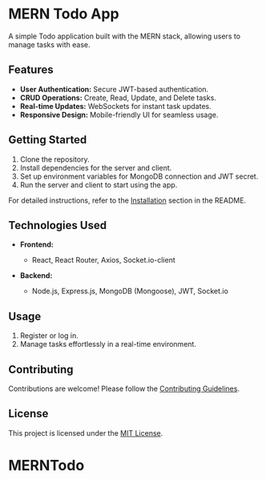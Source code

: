# MERN Todo App

A simple Todo application built with the MERN stack, allowing users to manage tasks with ease.

## Features

- **User Authentication:** Secure JWT-based authentication.
- **CRUD Operations:** Create, Read, Update, and Delete tasks.
- **Real-time Updates:** WebSockets for instant task updates.
- **Responsive Design:** Mobile-friendly UI for seamless usage.

## Getting Started

1. Clone the repository.
2. Install dependencies for the server and client.
3. Set up environment variables for MongoDB connection and JWT secret.
4. Run the server and client to start using the app.

For detailed instructions, refer to the [Installation](#installation) section in the README.

## Technologies Used

- **Frontend:**
  - React, React Router, Axios, Socket.io-client

- **Backend:**
  - Node.js, Express.js, MongoDB (Mongoose), JWT, Socket.io

## Usage

1. Register or log in.
2. Manage tasks effortlessly in a real-time environment.

## Contributing

Contributions are welcome! Please follow the [Contributing Guidelines](CONTRIBUTING.md).

## License

This project is licensed under the [MIT License](LICENSE).
# MERNTodo
